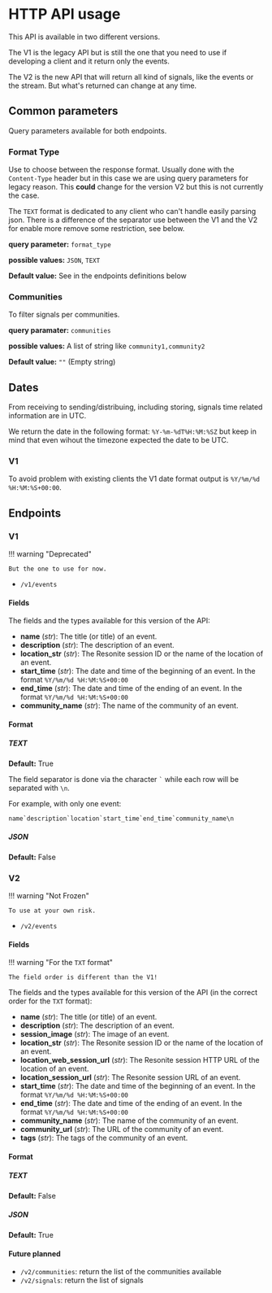 # HTTP API usage

This API is available in two different versions.

The V1 is the legacy API but is still the one that you need to use if developing a client and it return only the
events.

The V2 is the new API that will return all kind of signals, like the events or the stream. But what's returned can change at any time.

## Common parameters

Query parameters available for both endpoints.

### Format Type

Use to choose between the response format. Usually done with the `Content-Type` header but in this case we are using query parameters for legacy reason. This **could** change for the version V2 but this is not currently the case.

The `TEXT` format is dedicated to any client who can't handle easily parsing json. There is a difference of the separator use between the V1 and the V2 for enable more remove some restriction, see below.

**query parameter:** `format_type`

**possible values:** `JSON`, `TEXT`

**Default value:** See in the endpoints definitions below

### Communities

To filter signals per communities.

**query paramater:** `communities`

**possible values:** A list of string like `community1,community2`

**Default value:** `""` (Empty string)

## Dates

From receiving to sending/distribuing, including storing, signals time related information are in UTC.

We return the date in the following format: `%Y-%m-%dT%H:%M:%SZ` but keep in mind that even wihout the timezone expected the date to be UTC.

### V1

To avoid problem with existing clients the V1 date format output is `%Y/%m/%d %H:%M:%S+00:00`.

## Endpoints

### V1

!!! warning "Deprecated"

    But the one to use for now.

- `/v1/events`

#### Fields

The fields and the types available for this version of the API:

- **name** (_str_): The title (or title) of an event.
- **description** (_str_): The description of an event.
- **location_str** (_str_): The Resonite session ID or the name of the location of an event.
- **start_time** (_str_): The date and time of the beginning of an event. In the format `%Y/%m/%d %H:%M:%S+00:00`
- **end_time** (_str_): The date and time of the ending of an event. In the format `%Y/%m/%d %H:%M:%S+00:00`
- **community_name** (_str_): The name of the community of an event.

#### Format

##### TEXT

**Default:** True

The field separator is done via the character `` ` `` while each row will be separated with `\n`.

For example, with only one event:

```
name`description`location`start_time`end_time`community_name\n
```

##### JSON

**Default:** False

### V2

!!! warning "Not Frozen"

    To use at your own risk.

- `/v2/events`

#### Fields

!!! warning "For the `TXT` format"

    The field order is different than the V1!

The fields and the types available for this version of the API (in the correct order for the `TXT` format):

- **name** (_str_): The title (or title) of an event.
- **description** (_str_): The description of an event.
- **session_image** (_str_): The image of an event.
- **location_str** (_str_): The Resonite session ID or the name of the location of an event.
- **location_web_session_url** (_str_): The Resonite session HTTP URL of the location of an event.
- **location_session_url** (_str_): The Resonite session URL of an event.
- **start_time** (_str_): The date and time of the beginning of an event. In the format `%Y/%m/%d %H:%M:%S+00:00`
- **end_time** (_str_): The date and time of the ending of an event. In the format `%Y/%m/%d %H:%M:%S+00:00`
- **community_name** (_str_): The name of the community of an event.
- **community_url** (_str_): The URL of the community of an event.
- **tags** (_str_): The tags of the community of an event.

#### Format

##### TEXT

**Default:** False

##### JSON

**Default:** True

#### Future planned

- `/v2/communities`: return the list of the communities available
- `/v2/signals`: return the list of signals
